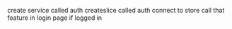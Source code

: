 create service called auth
createslice called auth
connect to store
call that feature in login page if logged in 